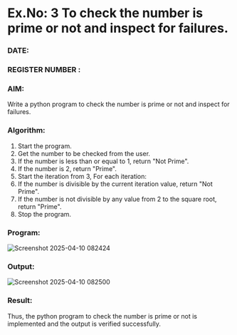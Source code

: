 # Ex.No: 3 To check the number is prime or not and inspect for failures.
 
### DATE:                                                                            
### REGISTER NUMBER : 
### AIM: 
Write a python program to check the number is prime or not and inspect for failures.
 
### Algorithm:
1. Start the program.
2. Get the number to be checked from the user.
3. If the number is less than or equal to 1, return "Not Prime".
4. If the number is 2, return "Prime".
5. Start the iteration from 3, For each iteration:
6. If the number is divisible by the current iteration value, return "Not Prime".
7. If the number is not divisible by any value from 2 to the square root, return "Prime".
8. Stop the program.

### Program:

![Screenshot 2025-04-10 082424](https://github.com/user-attachments/assets/0d5f3892-87de-4f1b-a22d-f6fc5cf71fa1)

### Output:

![Screenshot 2025-04-10 082500](https://github.com/user-attachments/assets/0f119c81-9492-44b1-8475-8c006302a6fb)

### Result:
Thus, the python program to check the number is prime or not is implemented and the output is verified successfully.
